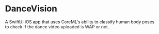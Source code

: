 # DanceVision
A SwiftUI iOS app that uses CoreML's ability to classify human body poses to check if the dance video uploaded is WAP or not.
